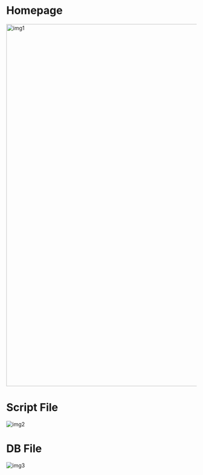 # Homepage
<img width="959" alt="img1" src="https://github.com/user-attachments/assets/0c3f1c36-f4cb-46f3-b534-517d697c5d15" />

# Script File
![img2](https://github.com/user-attachments/assets/1b1668bf-8319-43c4-80b4-2a10e76c0e15)

# DB File
![img3](https://github.com/user-attachments/assets/f198868a-c38a-41ba-8429-a29f5cbe8832)
